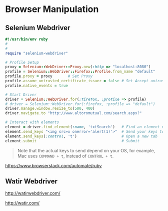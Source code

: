 # Browser Manipulation 




## Selenium Webdriver


```ruby
#!/usr/bin/env ruby
#
#
require "selenium-webdriver"

# Profile Setup
proxy = Selenium::WebDriver::Proxy.new(:http => "localhost:8080")
profile = Selenium::WebDriver::Firefox::Profile.from_name "default"
profile.proxy = proxy		# Set Proxy
profile.assume_untrusted_certificate_issuer = false	# Set Accept untrusted SSL cetificates
profile.native_events = true

# Start Driver 
driver = Selenium::WebDriver.for(:firefox, :profile => profile)
# driver = Selenium::WebDriver.for(:firefox, :profile => "default")
driver.manage.window.resize_to(500, 400)
driver.navigate.to "http://www.altoromutual.com/search.aspx?"

# Interact with elements
element = driver.find_element(:name, 'txtSearch')   # Find an element named 'textSearch'
element.send_keys "<img src=x onerror='alert(1)'>"  # Send your keys to element
element.send_keys(:control, 't')                    # Open a new tab
element.submit                                      # Submit 
```


> Note that the actual keys to send depend on your OS, for example, Mac uses `COMMAND + t`, instead of `CONTROL + t`.





https://www.browserstack.com/automate/ruby





## Watir Webdriver
http://watirwebdriver.com/

http://watir.com/
